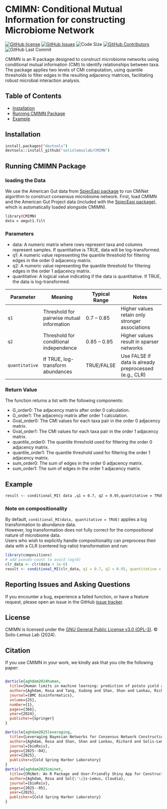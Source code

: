 # CMIMN: Conditional Mutual Information for constructing Microbiome Network
[![GitHub license](https://img.shields.io/github/license/solislemuslab/CMIMN?color=yellow)](https://github.com/solislemuslab/CMIMN/blob/main/LICENSE)
[![GitHub Issues](https://img.shields.io/github/issues/solislemuslab/CMIMN)](https://github.com/solislemuslab/CMIMN/issues)
![Code Size](https://img.shields.io/github/languages/code-size/solislemuslab/CMIMN?color=white)
[![GitHub Contributors](https://img.shields.io/github/contributors/solislemuslab/CMIMN)](https://github.com/solislemuslab/CMIMN/graphs/contributors)
![GitHub Last Commit](https://img.shields.io/github/last-commit/solislemuslab/CMIMN)

CMIMN is an R package designed to construct microbiome networks using conditional mutual information (CMI) to identify relationships between taxa. The package applies two levels of CMI computation, using quantile thresholds to filter edges in the resulting adjacency matrices, facilitating robust microbial interaction analysis.


## Table of Contents
- [Installation](#installation)
- [Running CMIMN Package](#Running-CMIMN-Package)
- [Example](#example)

## Installation
```bash
install.packages("devtools")
devtools::install_github("solislemuslab/CMIMN")
```

## Running CMIMN Package
### loading the Data
We use the American Gut data from [SpiecEasi package](https://github.com/zdk123/SpiecEasi) to run CMiNet algorithm to construct consensus microbiome network. 
First, load CMIMN and the American Gut Project data (included with the [SpiecEasi package](https://github.com/zdk123/SpiecEasi)), which is automatically loaded alongside CMIMN).

```bash
library(CMIMN)
data = amgut1.filt
```
### Parameters
- data: A numeric matrix where rows represent taxa and columns represent samples. If quantitative is TRUE, data will be log-transformed.
- q1: A numeric value representing the quantile threshold for filtering edges in the order 0 adjacency matrix.
- q2: A numeric value representing the quantile threshold for filtering edges in the order 1 adjacency matrix.
- quantitative: A logical value indicating if the data is quantitative. If TRUE, the data is log-transformed.

| Parameter      | Meaning                                   | Typical Range | Notes                                                 |
| -------------- | ----------------------------------------- | ------------- | ----------------------------------------------------- |
| `q1`           | Threshold for pairwise mutual information | 0.7 – 0.85     | Higher values retain only stronger associations       |
| `q2`           | Threshold for conditional independence    | 0.85 – 0.95    | Higher values result in sparser networks              |
| `quantitative` | If TRUE, log-transform abundances         | TRUE/FALSE    | Use FALSE if data is already preprocessed (e.g., CLR) |


### Return Value
The function returns a list with the following components:

- G_order0: The adjacency matrix after order 0 calculation.
- G_order1: The adjacency matrix after order 1 calculation.
- Gval_order0: The CMI values for each taxa pair in the order 0 adjacency matrix.
- Gval_order1: The CMI values for each taxa pair in the order 1 adjacency matrix.
- quantile_order0: The quantile threshold used for filtering the order 0 adjacency matrix.
- quantile_order1: The quantile threshold used for filtering the order 1 adjacency matrix.
- sum_order0: The sum of edges in the order 0 adjacency matrix.
- sum_order1: The sum of edges in the order 1 adjacency matrix.

## Example 
```bash CMIMN
result <- conditional_MI( data ,q1 = 0.7, q2 = 0.95,quantitative = TRUE)
```

### Note on compositionality
By default, `conditional_MI(data, quantitative = TRUE)` applies a log transformation to abundance data.  
However, log transformation does not fully correct for the compositional nature of microbiome data.  
Users who wish to explicitly handle compositionality can preprocess their data with a CLR (centered log-ratio) transformation and run:

```r
library(compositions)
# add pseudo-count to avoid log(0)
clr_data <- clr(data + 1e-6)
result <- conditional_MI(clr_data, q1 = 0.7, q2 = 0.95, quantitative = FALSE)
```
## Reporting Issues and Asking Questions

If you encounter a bug, experience a failed function, or have a feature request, please open an issue in the GitHub [issue tracker](https://github.com/solislemuslab/CMIMN/issues). 

## License

CMIMN is licensed under the [GNU General Public License v3.0 (GPL-3)](https://www.gnu.org/licenses/gpl-3.0.html). &copy; Solis-Lemus Lab (2024).


## Citation

If you use CMIMN in your work, we kindly ask that you cite the following paper:

```bibtex

@article{aghdam2024human,
  title={Human limits in machine learning: prediction of potato yield and disease using soil microbiome data},
  author={Aghdam, Rosa and Tang, Xudong and Shan, Shan and Lankau, Richard and Sol{\'\i}s-Lemus, Claudia},
  journal={BMC bioinformatics},
  volume={25},
  number={1},
  pages={366},
  year={2024},
  publisher={Springer}
}

@article{aghdam2025leveraging,
  title={Leveraging Bayesian Networks for Consensus Network Construction and Multi-Method Feature Selection to Decode Disease Prediction},
  author={Aghdam, Rosa and Shan, Shan and Lankau, Richard and Solis-Lemus, Claudia},
  journal={bioRxiv},
  pages={2025--04},
  year={2025},
  publisher={Cold Spring Harbor Laboratory}
}
@article{aghdam2025cminet,
  title={CMiNet: An R Package and User-Friendly Shiny App for Constructing Consensus Microbiome Networks},
  author={Aghdam, Rosa and Sol{\'\i}s-Lemus, Claudia},
  journal={bioRxiv},
  pages={2025--05},
  year={2025},
  publisher={Cold Spring Harbor Laboratory}
}
```
